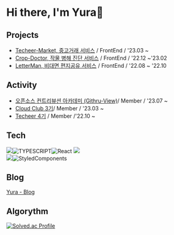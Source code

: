 <h3 align="center">                                                                                                
                                                                                                                         
# Hi there, I'm Yura👋

## Projects
- [Techeer-Market, 중고거래 서비스](https://github.com/Techeer-market) / FrontEnd / '23.03 ~
- [Crop-Doctor, 작물 병해 진단 서비스](https://github.com/S-V-23-BootCamp-Team-F) / FrontEnd / '22.12 ~'23.02
- [LetterMan, 비대면 편지공유 서비스](https://github.com/2022-SN-AI-Pre-Internship-Team-D/letterman) / FrontEnd / '22.08 ~ '22.10

## Activity
- [오픈소스 컨트리뷰션 아카데미 (Githru-View)](https://github.com/githru/githru)/ Member / '23.07 ~
- [Cloud Club 3기](https://cloudclub.oopy.io/)/ Member / '23.03 ~
- [Techeer 4기](https://github.com/techeer-sv) / Member /'22.10 ~

## Tech
<img src="https://img.shields.io/badge/JavaScript-F7DF1E?style=for-the-badge&logo=JavaScript&logoColor=white"><img alt="TYPESCRIPT" src ="https://img.shields.io/badge/TypeScript-3178C6.svg?&style=for-the-badge&logo=TypeScript&logoColor=white"/><img alt="React" src ="https://img.shields.io/badge/React-61DAFB.svg?&style=for-the-badge&logo=React&logoColor=white">
<img src="https://img.shields.io/badge/Redux-593D88?style=for-the-badge&logo=redux&logoColor=white">
<br>
<img src= "https://img.shields.io/badge/Tailwind_CSS-38B2AC?style=for-the-badge&logo=tailwind-css&logoColor=white"><img alt="StyledComponents" src ="https://img.shields.io/badge/StyledComponents-DB7093.svg?&style=for-the-badge&logo=StyledComponents&logoColor=white"/>
</br>

## Blog
[Yura - Blog](https://yura0302.tistory.com/)                                                                                

## Algorythm
[![Solved.ac Profile](http://mazassumnida.wtf/api/v2/generate_badge?boj=dbfk0000)](https://solved.ac/dbfk0000/)


<br>

